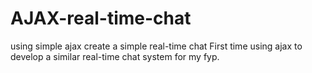 # AJAX-real-time-chat
using simple ajax create a simple real-time chat
First time using ajax to develop a similar real-time chat system for my fyp.

